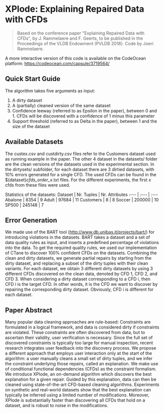 # XPlode: Explaining Repaired Data with CFDs

> Based on the conference paper "Explaining Repaired Data with CFDs", by J. Rammelaere and F. Geerts, to be published in the Proceedings of the VLDB Endowment (PVLDB 2018). Code by Joeri Rammelaere.

A more interactive version of this code is available on the CodeOcean platform: https://codeocean.com/capsule/3719564/

## Quick Start Guide
The algorithm takes five arguments as input:
1. A dirty dataset
2. A (partially) cleaned version of the same dataset
3. Confidence leeway (referred to as Epsilon in the paper), between 0 and 1. CFDs will be discovered with a confidence of 1 minus this parameter
4. Support threshold (referred to as Delta in the paper), between 1 and the size of the dataset

## Available Datasets
The custex.csv and custdirty.csv files refer to the Customers dataset used as running example in the paper.
The other 4 dataset in the datasets/ folder are the clean versions of the datasets used in the experimental section.
In the dirtysets/ subfolder, for each dataset there are 3 dirtied datasets, with 10% errors generated for a single CFD.
The used CFDs can be found in the ${dataset}_cfds_order_x_.txt files. For the different experiments, the first _x_ cfds from these files were used.

Statistics of the datasets:
Dataset | Nr. Tuples | Nr. Attributes
:--- | :--- | :---
Abalone | 8354 | 9
Adult | 97684 | 11
Customers | 8 | 8
Soccer | 200000 | 10
SP500 | 245148 | 7

## Error Generation
We made use of the BART tool (http://www.db.unibas.it/projects/bart/) for introducing violations in the datasets. BART takes a
dataset and a set of data quality rules as input, and inserts
a predefined percentage of violations into the data. To get the required quality rules, we used our
implementation of CTane to discover 100% confident
CFDs on the datasets. Combining the clean
and dirty datasets, we generate partial repairs by starting
from the dirty dataset, and replacing a subset of the dirty
tuples with their clean variants. For each dataset, we obtain
3 different dirty datasets by using 3 different CFDs discovered
on the clean data, denoted by CFD 1, CFD 2, and
CFD 3. When considering a dirty dataset corresponding to
a CFD i, then CFD i is the target CFD. In other words, it is
the CFD we want to discover by repairing the corresponding dirty dataset. 
Obviously, CFD i is different for each dataset.

## Paper Abstract
Many popular data cleaning approaches are rule-based: 
Constraints are formulated in a logical framework, and data is considered dirty if constraints are violated.
These constraints are often discovered from data, but to ascertain their validity, user verification is necessary. 
Since the full set of discovered constraints is typically too large for manual inspection, recent research integrates user feedback into the discovery process. 
We propose a different approach that employs user interaction only at the start of the algorithm: 
a user manually cleans a small set of dirty tuples, and we infer the constraint underlying those repairs, called an explanation. 
We make use of conditional functional dependencies (CFDs) as the constraint formalism. 
We introduce XPlode, an on-demand algorithm which discovers the best explanation for a given repair. 
Guided by this explanation, data can then be cleaned using state-of-the-art CFD-based cleaning algorithms. 
Experiments on synthetic and real-world datasets show that the best explanation can typically be inferred using a limited number of modifications. 
Moreover, XPlode is substantially faster than discovering all CFDs that hold on a dataset, and is robust to noise in the modifications.